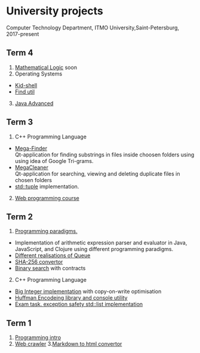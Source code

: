# University projects
Computer Technology Department, ITMO University,Saint-Petersburg, 2017-present

## Term 4
1. [Mathematical Logic](??) soon
2. Operating Systems
 * [Kid-shell](https://github.com/mikeTerentev/os-kidshell/)
 * [Find util](https://github.com/mikeTerentev/os-find/) 
3. [Java Advanced](https://github.com/mikeTerentev/Java-projects/tree/master/advanced-2019)


## Term 3
1. C++ Programming Language
 * [Mega-Finder](https://github.com/mikeTerentev/megaFinder)  
Qt-application  for finding substrings in files inside choosen folders using using idea of Google Tri-grams. 
 * [MegaCleaner](https://github.com/mikeTerentev/megaCleaner)  
Qt-application for searching, viewing and  deleting duplicate files in chosen folders 
 * [std::tuple](https://github.com/mikeTerentev/tuple) implementation.
2. [Web programming course](https://github.com/mikeTerentev/Java-projects/tree/master/Web%20programming)


## Term 2
1. [Programming paradigms.](https://github.com/mikeTerentev/Java-projects/tree/master/Java-2018)
 * Implementation of arithmetic expression parser and evaluator in Java, JavaScript, and Clojure using different programming paradigms.
 * [Different realisations of Queue](https://github.com/mikeTerentev/Java-projects/tree/master/Java-2018/java/queue)
 * [SHA-256 convertor](https://github.com/mikeTerentev/Java-projects/blob/master/Java-2018/java/md5)
 * [Binary search](https://github.com/mikeTerentev/Java-projects/tree/master/Java-2018/java/search) with contracts
2. C++ Programming Language
 * [Big Integer implementation](https://github.com/mikeTerentev/bigint) with copy-on-write optimisation
 * [Huffman Encodeing library and console utility](https://github.com/mikeTerentev/huffman-archiver-cpp)
 * [Exam task. exception safety std::list implementation](https://github.com/mikeTerentev/list)

## Term 1
1. [Programming intro](https://github.com/mikeTerentev/Java-projects/tree/master/Programing-introduction)
2. [Web crawler]()
3.[Markdown to html convertor]()

